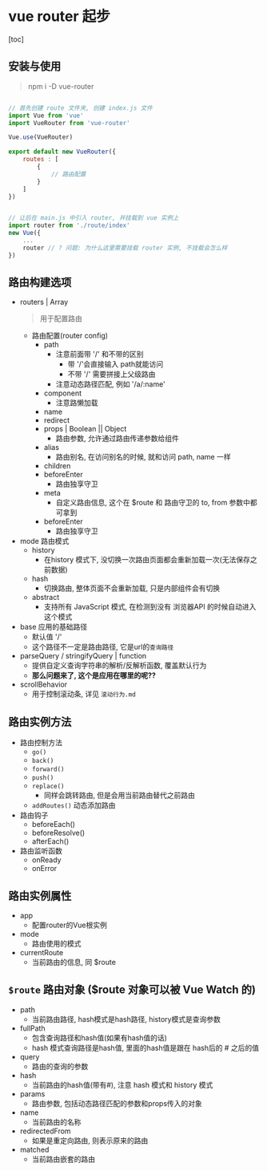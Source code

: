 # vue router 起步

[toc]
## 安装与使用
> npm i -D vue-router

```javaScript

// 首先创建 route 文件夹, 创建 index.js 文件
import Vue from 'vue'
import VueRouter from 'vue-router'

Vue.use(VueRouter)

export default new VueRouter({
    routes : [
        {
            // 路由配置
        }
    ]
})


// 让后在 main.js 中引入 router, 并挂载到 vue 实例上
import router from './route/index'
new Vue({
    ...
    router // ? 问题: 为什么这里需要挂载 router 实例, 不挂载会怎么样
})
```

## 路由构建选项

+ routers | Array
  > 用于配置路由
  + 路由配置(router config)
    + path
      + 注意前面带 '/' 和不带的区别
        + 带 '/'会直接输入 path就能访问
        + 不带 '/' 需要拼接上父级路由
      + 注意动态路径匹配, 例如 '/a/:name'
    + component
      + 注意路懒加载
    + name
    + redirect
    + props | Boolean || Object  
      + 路由参数, 允许通过路由传递参数给组件
    + alias
      + 路由别名, 在访问别名的时候, 就和访问 path, name 一样
    + children
    + beforeEnter
      + 路由独享守卫
    + meta
      + 自定义路由信息, 这个在 $route 和 路由守卫的 to, from 参数中都可拿到
    + beforeEnter
      + 路由独享守卫
+ mode 路由模式
  + history
    + 在history 模式下, 没切换一次路由页面都会重新加载一次(无法保存之前数据)
  + hash
    + 切换路由, 整体页面不会重新加载, 只是内部组件会有切换
  + abstract 
    + 支持所有 JavaScript 模式, 在检测到没有 浏览器API 的时候自动进入这个模式
+ base 应用的基础路径
  + 默认值 '/'
  + 这个路径不一定是路由路径, 它是url的`查询路径`
+ parseQuery / stringifyQuery | function
  + 提供自定义查询字符串的解析/反解析函数, 覆盖默认行为
  + **那么问题来了, 这个是应用在哪里的呢??**
+ scrollBehavior
  + 用于控制滚动条, 详见 `滚动行为.md`
## 路由实例方法

+ 路由控制方法
  + `go()`
  + `back()`
  + `forward()`
  + `push()`
  + `replace()`
    + 同样会跳转路由, 但是会用当前路由替代之前路由
  + `addRoutes()` 动态添加路由
+ 路由钩子
  + beforeEach()
  + beforeResolve()
  + afterEach()
+ 路由监听函数
  + onReady
  + onError

## 路由实例属性

+ app
  + 配置router的Vue根实例
+ mode
  + 路由使用的模式
+ currentRoute
  + 当前路由的信息, 同 $route

## `$route` 路由对象 ($route 对象可以被 Vue Watch 的)

+ path
  + 当前路由路径, hash模式是hash路径, history模式是查询参数
+ fullPath
  + 包含查询路径和hash值(如果有hash值的话)
  + hash 模式查询路径是hash值, 里面的hash值是跟在 hash后的 # 之后的值
+ query
  + 路由的查询的参数
+ hash
  + 当前路由的hash值(带有#), 注意 hash 模式和 history 模式
+ params
  + 路由参数, 包括动态路径匹配的参数和props传入的对象
+ name
  + 当前路由的名称
+ redirectedFrom  
  + 如果是重定向路由, 则表示原来的路由
+ matched
  + 当前路由嵌套的路由




